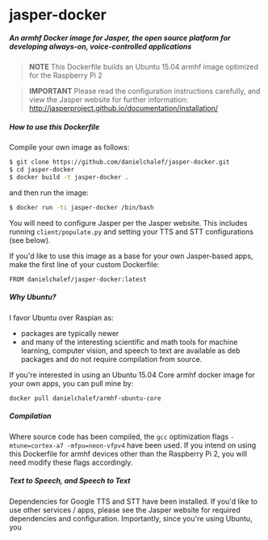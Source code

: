 # jasper-docker
##### An armhf Docker image for Jasper, the open source platform for developing always-on, voice-controlled applications

> **NOTE** This Dockerfile builds an Ubuntu 15.04 armhf image optimized for the Raspberry Pi 2

> **IMPORTANT** Please read the configuration instructions carefully, and view the Jasper website for further information: http://jasperproject.github.io/documentation/installation/

##### How to use this Dockerfile

Compile your own image as follows:
```bash
$ git clone https://github.com/danielchalef/jasper-docker.git
$ cd jasper-docker
$ docker build -t jasper-docker .
```
and then run the image:
```bash
$ docker run -ti jasper-docker /bin/bash
```
You will need to configure Jasper per the Jasper website. This includes running `client/populate.py` and setting your TTS and STT configurations (see below).

If you'd like to use this image as a base for your own Jasper-based apps, make the first line of your custom Dockerfile:
```
FROM danielchalef/jasper-docker:latest
```

##### Why Ubuntu?
I favor Ubuntu over Raspian as:
- packages are typically newer 
- and many of the interesting scientific and math  tools for machine learning, computer vision, and speech to text are available as deb packages and do not require compilation from source.

If you're interested in using an Ubuntu 15.04 Core armhf docker image for your own apps, you can pull mine by:

```docker pull danielchalef/armhf-ubuntu-core```

##### Compilation
Where source code has been compiled, the `gcc` optimization flags `-mtune=cortex-a7 -mfpu=neon-vfpv4` have been used. If you intend on using this Dockerfile for armhf devices other than the Raspberry Pi 2, you will need modify these flags accordingly.

##### Text to Speech, and Speech to Text
Dependencies for Google TTS and STT have been installed. If you'd like to use other services / apps, please see the Jasper website for required dependencies and configuration. Importantly, since you're using Ubuntu, you 

